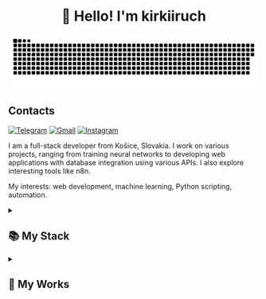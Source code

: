 <h1 align="center">👋 Hello! I'm kirkiiruch</h1>

<p align="center">
  <img width="600" src="docs/assets/github-snake.svg?raw=true" alt="snake"/>
</p>

## Contacts
[![Telegram](https://img.shields.io/badge/-Telegram-2CA5E0?style=flat&logo=telegram&logoColor=white)](https://t.me/kirkiruch)
[![Gmail](https://img.shields.io/badge/-Gmail-D14836?style=flat&logo=gmail&logoColor=white)](mailto:kirillslyzhuck62@gmail.com)
[![Instagram](https://img.shields.io/badge/-Instagram-E1306C?style=flat&logo=instagram&logoColor=white)](https://instagram.com/kirkiruch)

I am a full-stack developer from Košice, Slovakia. I work on various projects, ranging from training neural networks to developing web applications with database integration using various APIs. I also explore interesting tools like n8n.

My interests: web development, machine learning, Python scripting, automation.

<details align="left">
  <summary><h2><b>📚 My Stack</b></h2></summary>
  <p>
    <h3>Languages</h3>
    <img src="https://skillicons.dev/icons?i=js,ts,python,css,html,c,csharp,cpp&perline=7" />
    <h3>Frameworks / Tools</h3>
    <img src="https://skillicons.dev/icons?i=nodejs,react,vue,docker,git,aws,nginx,pandas,numpy,matplotlib,scikit-learn,sqlalchemy&perline=7" />
    <h3>Software</h3>
    <img src="https://skillicons.dev/icons?i=vscode,figma,notion,postman,webstorm,ros,jetbrains,n8n,datagrip&perline=7" /><br>
    <img src="https://img.shields.io/badge/Gazebo-7838A3?style=flat-square&logo=openscad&logoColor=white" alt="Gazebo" />
    <img src="https://img.shields.io/badge/Webots-3A6BA5?style=flat-square&logo=webots&logoColor=white" alt="Webots" />
    <img src="https://img.shields.io/badge/RViz-00599C?style=flat-square&logo=qt&logoColor=white" alt="RViz" />
    <br>
  </p>
</details>

<details align="left">
  <summary><h2><b>🚀 My Works</b></h2></summary>
  <p>
    <h3>🌐 Web Development</h3>
    <a href="https://github.com/kirkiiruch/Web" target="_blank">
      <img src="https://img.shields.io/badge/Personal%20Website-4CAF50?style=flat-square&logo=vercel&logoColor=white" alt="Web Project"/>
    </a><br>
    <a href="https://github.com/kirkiiruch/Docker-networking" target="_blank">
      <img src="https://img.shields.io/badge/Docker%20Networking-2496ED?style=flat-square&logo=docker&logoColor=white" alt="Docker Networking"/>
    </a><br>
    <a href="https://github.com/kirkiiruch/SocialMediaChatBot" target="_blank">
      <img src="https://img.shields.io/badge/ChatBot%20Integration-7289DA?style=flat-square&logo=discord&logoColor=white" alt="ChatBot Integration"/>
    </a><br>
    <p>A collection of web-based projects including blog platforms, container networking, and social media chatbots.</p>
    <h3>🤖 Machine Learning</h3>
    <a href="https://github.com/kirkiiruch/Neural-Network-Image-Classification" target="_blank">
      <img src="https://img.shields.io/badge/Image%20Classification-FF6F00?style=flat-square&logo=python&logoColor=white" alt="Image Classification"/>
    </a><br>
    <a href="https://github.com/kirkiiruch/VGG16-Xception-s-XGBoost" target="_blank">
      <img src="https://img.shields.io/badge/CNN%20+%20XGBoost-FF6F00?style=flat-square&logo=tensorflow&logoColor=white" alt="CNN + XGBoost"/>
    </a><br>
    <a href="https://github.com/kirkiiruch/kanice" target="_blank">
      <img src="https://img.shields.io/badge/ML%20Experimentation-FF6F00?style=flat-square&logo=scikit-learn&logoColor=white" alt="ML Project"/>
    </a><br>
    <p>Experiments and classification models using convolutional networks and advanced ML techniques.</p>
    <h3>🦿 Robotics</h3>
    <a href="https://github.com/kirkiiruch/Webots_algorithm" target="_blank">
      <img src="https://img.shields.io/badge/Webots%20Sim-7952B3?style=flat-square&logo=webots&logoColor=white" alt="Webots Algorithm"/>
    </a><br>
    <a href="https://github.com/kirkiiruch/Bug_2" target="_blank">
      <img src="https://img.shields.io/badge/Bug%202%20Algorithm-7952B3?style=flat-square&logo=webots&logoColor=white" alt="Bug 2 Algorithm"/>
    </a><br>
    <p>Robot navigation algorithms and simulations in the Webots environment.</p>
    <h3>🗄️ Database Projects</h3>
    <a href="https://github.com/kirkiiruch/Hotel-Business-Database-Project" target="_blank">
      <img src="https://img.shields.io/badge/Hotel%20DB%20System-4479A1?style=flat-square&logo=mysql&logoColor=white" alt="Database Project"/>
    </a><br>
    <p>Database design and implementation for a hotel business management system.</p>
    <h3>🔧 Scripts & Tools</h3>
    <a href="https://github.com/kirkiiruch/Auto_tik_tok_downloader" target="_blank">
      <img src="https://img.shields.io/badge/TikTok%20Downloader-000000?style=flat-square&logo=tiktok&logoColor=white" alt="TikTok Downloader"/>
    </a><br>
    <p>Utility scripts including automation tools like a TikTok video downloader.</p>
  </p>
</details>
